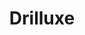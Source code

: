 ---
title: Drilluxe
avoidOrder: 1
launchDate: 2023-01-01
platformType: Long-Term Crypto Mining
referralLink: https://drilluxe.cc/?ref=Adam0115
description: "With Drilluxe, the more power (Split Hash) you have, the more you can get."
teamRewards: "The platform encourages user acquisition by offering team commissions and referral rewards. More information is accessible on the official website."
tags: avoid
avoidDescription: Hash Stopped working and nothing was being earned. Stay clear.

keyFeatures:
 - 
    header: Different Types
    feature: Use different types of crypto, eg. Tether, Bitcoin, Lite coin. 
 -
    header: Referral bonus lvl 1
    feature: Every deposit on first level referrals will give you tether equivalent to 15% + 3 s/h.
 -
    header: Referral bonus lvl 2
    feature: 5% for each new deposit of second level referrals.


socials:
 - 
    brand: Telegram
    title: Telegram group
    link: https://t.me/+DgGebaW_NidmZWQy
    shortLink: +DgGebaW_NidmZWQy

website: https://drilluxe.cc/
---